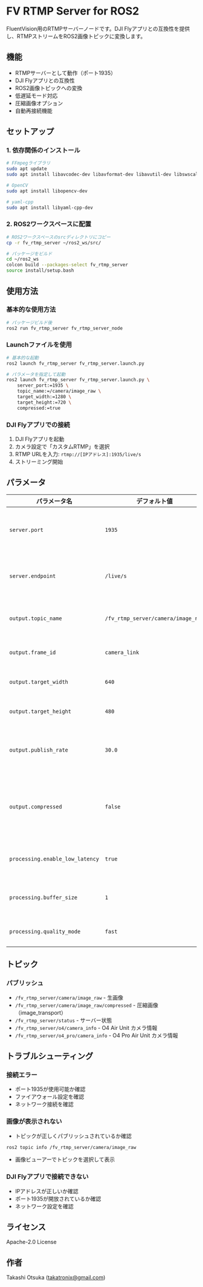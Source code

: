 # FV RTMP Server for ROS2

FluentVision用のRTMPサーバーノードです。DJI Flyアプリとの互換性を提供し、RTMPストリームをROS2画像トピックに変換します。

## 機能

- RTMPサーバーとして動作（ポート1935）
- DJI Flyアプリとの互換性
- ROS2画像トピックへの変換
- 低遅延モード対応
- 圧縮画像オプション
- 自動再接続機能

## セットアップ

### 1. 依存関係のインストール

```bash
# FFmpegライブラリ
sudo apt update
sudo apt install libavcodec-dev libavformat-dev libavutil-dev libswscale-dev

# OpenCV
sudo apt install libopencv-dev

# yaml-cpp
sudo apt install libyaml-cpp-dev
```

### 2. ROS2ワークスペースに配置

```bash
# ROS2ワークスペースのsrcディレクトリにコピー
cp -r fv_rtmp_server ~/ros2_ws/src/

# パッケージをビルド
cd ~/ros2_ws
colcon build --packages-select fv_rtmp_server
source install/setup.bash
```

## 使用方法

### 基本的な使用方法

```bash
# パッケージビルド後
ros2 run fv_rtmp_server fv_rtmp_server_node
```

### Launchファイルを使用

```bash
# 基本的な起動
ros2 launch fv_rtmp_server fv_rtmp_server.launch.py

# パラメータを指定して起動
ros2 launch fv_rtmp_server fv_rtmp_server.launch.py \
    server_port:=1935 \
    topic_name:=/camera/image_raw \
    target_width:=1280 \
    target_height:=720 \
    compressed:=true
```

### DJI Flyアプリでの接続

1. DJI Flyアプリを起動
2. カメラ設定で「カスタムRTMP」を選択
3. RTMP URLを入力: `rtmp://[IPアドレス]:1935/live/s`
4. ストリーミング開始

## パラメータ

| パラメータ名 | デフォルト値 | 説明 |
|-------------|-------------|------|
| `server.port` | `1935` | RTMPサーバーのポート |
| `server.endpoint` | `/live/s` | RTMPエンドポイント |
| `output.topic_name` | `/fv_rtmp_server/camera/image_raw` | 出力トピック名 |
| `output.frame_id` | `camera_link` | TFフレームID |
| `output.target_width` | `640` | 出力画像幅 |
| `output.target_height` | `480` | 出力画像高さ |
| `output.publish_rate` | `30.0` | パブリッシュレート |
| `output.compressed` | `false` | 圧縮画像としてパブリッシュ |
| `processing.enable_low_latency` | `true` | 低遅延モード有効 |
| `processing.buffer_size` | `1` | バッファサイズ |
| `processing.quality_mode` | `fast` | 品質モード |

## トピック

### パブリッシュ

- `/fv_rtmp_server/camera/image_raw` - 生画像
- `/fv_rtmp_server/camera/image_raw/compressed` - 圧縮画像（image_transport）
- `/fv_rtmp_server/status` - サーバー状態
- `/fv_rtmp_server/o4/camera_info` - O4 Air Unit カメラ情報
- `/fv_rtmp_server/o4_pro/camera_info` - O4 Pro Air Unit カメラ情報

## トラブルシューティング

### 接続エラー
- ポート1935が使用可能か確認
- ファイアウォール設定を確認
- ネットワーク接続を確認

### 画像が表示されない
- トピックが正しくパブリッシュされているか確認
```bash
ros2 topic info /fv_rtmp_server/camera/image_raw
```
- 画像ビューアーでトピックを選択して表示

### DJI Flyアプリで接続できない
- IPアドレスが正しいか確認
- ポート1935が開放されているか確認
- ネットワーク設定を確認

## ライセンス

Apache-2.0 License

## 作者

Takashi Otsuka (takatronix@gmail.com) 